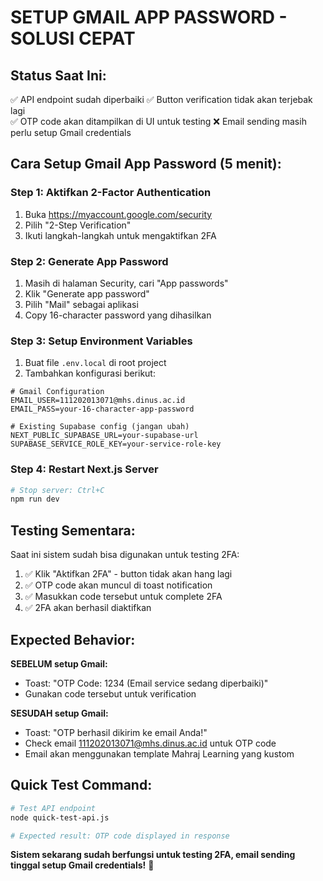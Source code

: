 # SETUP GMAIL APP PASSWORD - SOLUSI CEPAT

## Status Saat Ini:
✅ API endpoint sudah diperbaiki
✅ Button verification tidak akan terjebak lagi  
✅ OTP code akan ditampilkan di UI untuk testing
❌ Email sending masih perlu setup Gmail credentials

## Cara Setup Gmail App Password (5 menit):

### Step 1: Aktifkan 2-Factor Authentication
1. Buka https://myaccount.google.com/security
2. Pilih "2-Step Verification" 
3. Ikuti langkah-langkah untuk mengaktifkan 2FA

### Step 2: Generate App Password
1. Masih di halaman Security, cari "App passwords"
2. Klik "Generate app password"
3. Pilih "Mail" sebagai aplikasi
4. Copy 16-character password yang dihasilkan

### Step 3: Setup Environment Variables
1. Buat file `.env.local` di root project
2. Tambahkan konfigurasi berikut:

```env
# Gmail Configuration
EMAIL_USER=111202013071@mhs.dinus.ac.id
EMAIL_PASS=your-16-character-app-password

# Existing Supabase config (jangan ubah)
NEXT_PUBLIC_SUPABASE_URL=your-supabase-url
SUPABASE_SERVICE_ROLE_KEY=your-service-role-key
```

### Step 4: Restart Next.js Server
```bash
# Stop server: Ctrl+C
npm run dev
```

## Testing Sementara:

Saat ini sistem sudah bisa digunakan untuk testing 2FA:

1. ✅ Klik "Aktifkan 2FA" - button tidak akan hang lagi
2. ✅ OTP code akan muncul di toast notification
3. ✅ Masukkan code tersebut untuk complete 2FA
4. ✅ 2FA akan berhasil diaktifkan

## Expected Behavior:

**SEBELUM setup Gmail:**
- Toast: "OTP Code: 1234 (Email service sedang diperbaiki)"
- Gunakan code tersebut untuk verification

**SESUDAH setup Gmail:**  
- Toast: "OTP berhasil dikirim ke email Anda!"
- Check email 111202013071@mhs.dinus.ac.id untuk OTP code
- Email akan menggunakan template Mahraj Learning yang kustom

## Quick Test Command:
```bash
# Test API endpoint
node quick-test-api.js

# Expected result: OTP code displayed in response
```

**Sistem sekarang sudah berfungsi untuk testing 2FA, email sending tinggal setup Gmail credentials!** 🎊
